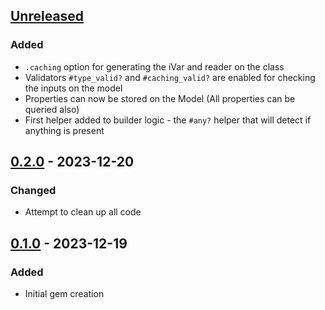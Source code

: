 ## [Unreleased]
### Added
- `.caching` option for generating the iVar and reader on the class
- Validators `#type_valid?` and `#caching_valid?` are enabled for checking the inputs on the model
- Properties can now be stored on the Model (All properties can be queried also)
- First helper added to builder logic - the `#any?` helper that will detect if anything is present

## [0.2.0] - 2023-12-20
### Changed
- Attempt to clean up all code

## [0.1.0] - 2023-12-19
### Added
- Initial gem creation

[Unreleased]: https://github.com/site-prism/testingrecord/compare/v0.2...HEAD
[0.2.0]:      https://github.com/site-prism/testingrecord/compare/0.1...v0.2
[0.1.0]:      https://github.com/site-prism/testingrecord/commit/3777aec
